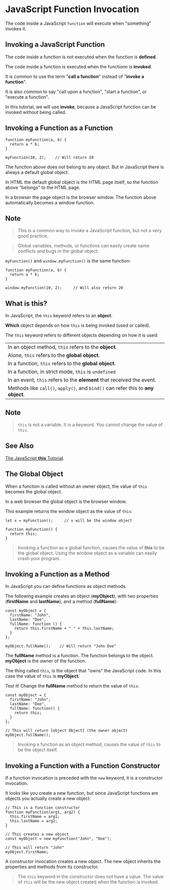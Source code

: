 # JavaScript Function Invocation

The code inside a JavaScript `function` will execute when "something" invokes it.

## Invoking a JavaScript Function

The code inside a function is not executed when the function is **defined**.

The code inside a function is executed when the functionn is **invoked**.

It is common to use the term "**call a function**" instead of "**invoke a function**".

It is also common to say "call upon a function", "start a function", or "execute a function".

In this tutorial, we will use **invoke**, because a JavaScript function can be invoked without being called.

## Invoking a Function as a Function

```
function myFunction(a, b) {
  return a * b;
}

myFunction(10, 2);    // Will return 20
```

The function above does not belong to any object. But in JavaScript there is always a default global object.

In HTML the default global object is the HTML page itself, so the function above "belongs" to the HTML page.

In a browser the page object is the browser window. The function above automatically becomes a window function.


## Note

> This is a common way to invoke a JavaScript function, but not a very good practice.

> Global variables, methods, or functions can easily create name conflicts and bugs in the global object.

`myFunction()` and `window.myFunction()` is the same function:

```
function myFunction(a, b) {
  return a * b;
}

window.myFunction(10, 2);     // Will also return 20
```

## What is **this**?

In JavaScript, the `this` keyword refers to an **object**.

**Which** object depends on how `this` is being invoked (used or called).

The `this` keyword refers to different objects depending on how it is used:

|                                                                                  |
| -------------------------------------------------------------------------------- |
| In an object method, `this` refers to the **object**.                            |
| Alone, `this` refers to the **global object**.                                   |
| In a function, `this` refers to the **global object**.                           |
| In a function, in strict mode, `this` is `undefined`                             |
| In an event, `this` refers to the **element** that received the event.           |
| Methods like `call()`, `apply()`, and `bind()` can refer this to **any object**. |

## Note

> `this` is not a variable. It is a keyword. You cannot change the value of `this`.

## See Also

[The JavaScript **this** Tutorial](https://www.w3schools.com/js/js_this.asp).


## The Global Object

When a function is called without an owner object, the value of `this` becomes the global object.

In a web browser the global object is the browser window.

This example returns the window object as the value of `this`:

```
let x = myFunction();     // x will be the window object

function myFunction() {
  return this;
}
```

> Invoking a function as a global function, causes the value of **this** to be the global object.
> Using the window object as a variable can easily crash your program.

## Invoking a Function as a Method

In JavaScript you can define functions as object methods.

The following example creates an object (**myObject**), with two properties (**firstName** and **lastName**), and a method (**fullName**):

```
const myObject = {
  firstName: "John",
  lastName: "Doe",
  fullName: function () {
    return this.firstName + " " + this.lastName;
  }
};

myObject.fullName();    // Will return "John Doe"
```

The **fullName** method is a function. The function belongs to the object. **myObject** is the owner of the function.

The thing called `this`, is the object that "owns" the JavaScript code. In this case the value of `this` is **myObject**.

Test it! Change the **fullName** method to return the value of `this`:

```
const myObject = {
  firstName: "John",
  lastName: "Doe",
  fullName: function() {
    return this;
  }
};

// This will return [object Object] (the owner object)
myObject.fullName();
```

> Invoking a function as an object method, causes the value of `this` to be the object itself.

## Invoking a Function with a Function Constructor

If a function invocation is preceded with the `new` keyword, it is a constructor invocation.

It looks like you create a new function, but since JavaScript functions are objects you actually create a new object:

```
// This is a function constructor
function myFunction(arg1, arg2) {
  this.firstName = arg1;
  this.lastName = arg2;
}

// This creates a new object
const myObject = new myFunction("John", "Doe");

// This will return "John"
myObject.firstName;
```

A constructor invocation creates a new object. The new object inherits the properties and methods from its constructor.

> The `this` keyword in the constructor does not have a value.
> The value of `this` will be the new object created when the function is invoked.
